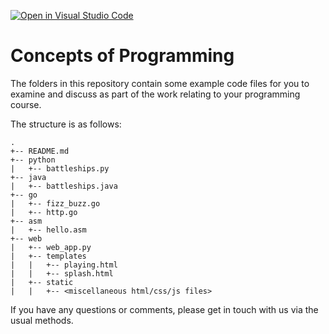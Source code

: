 [![Open in Visual Studio Code](https://classroom.github.com/assets/open-in-vscode-f059dc9a6f8d3a56e377f745f24479a46679e63a5d9fe6f495e02850cd0d8118.svg)](https://classroom.github.com/online_ide?assignment_repo_id=5658207&assignment_repo_type=AssignmentRepo)
# Concepts of Programming

The folders in this repository contain some example code files for you to examine and discuss as part of the work relating to your programming course.

The structure is as follows:

```
.
+-- README.md
+-- python
|   +-- battleships.py
+-- java
|   +-- battleships.java
+-- go
|   +-- fizz_buzz.go
|   +-- http.go
+-- asm
|   +-- hello.asm
+-- web
|   +-- web_app.py
|   +-- templates
|   |   +-- playing.html
|   |   +-- splash.html
|   +-- static
|   |   +-- <miscellaneous html/css/js files>
```

If you have any questions or comments, please get in touch with us via the usual methods.
